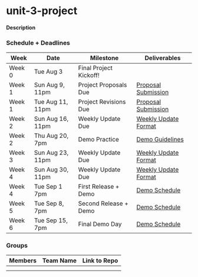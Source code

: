 # unit-3-project  

#### Description

### Schedule + Deadlines  
| Week | Date | Milestone | Deliverables | 
|---|---|---|---|
| Week 0 | Tue Aug 3 | Final Project Kickoff! | |
| Week 1 | Sun Aug 9, 11pm | Project Proposals Due | [Proposal Submission](deliverables/ProposalDeliverables.md) |
| Week 1 | Tue Aug 11, 11pm | Project Revisions Due | [Proposal Submission](deliverables/ProposalDeliverables.md) |
| Week 2 | Sun Aug 16, 11pm | Weekly Update Due | [Weekly Update Format](deliverables/WeeklyRetro.md) |
| Week 2 | Thu Aug 20, 7pm | Demo Practice | [Demo Guidelines]() |
| Week 3 | Sun Aug 23, 11pm | Weekly Update Due | [Weekly Update Format](deliverables/WeeklyRetro.md) |
| Week 4 | Sun Aug 30, 11pm | Weekly Update Due | [Weekly Update Format]() |
| Week 4 | Tue Sep 1 7pm | First Release + Demo | [Demo Schedule]() |
| Week 5 | Tue Sep 8, 7pm | Second Release + Demo | [Demo Schedule]() |
| Week 6 | Tue Sep 15, 7pm | Final Demo Day | [Demo Schedule]() |

### Groups  
| Members | Team Name | Link to Repo |  
|---|---|---|
|  |  |  |
|  |  |  |  
